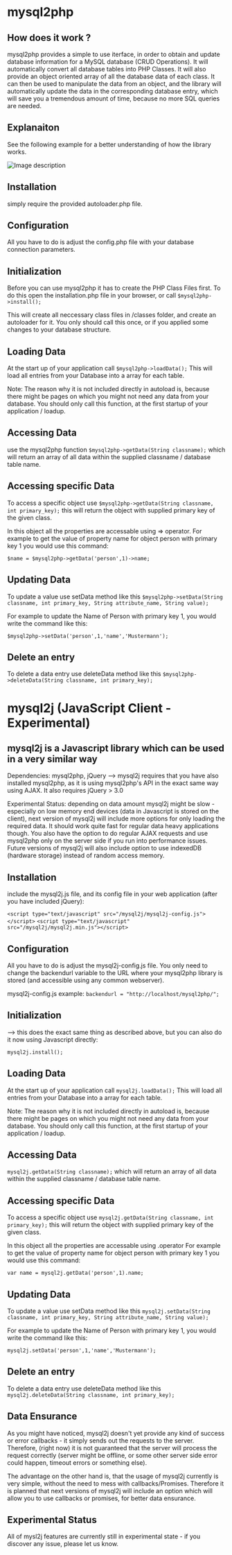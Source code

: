 # mysql2php

## How does it work ? 

mysql2php provides a simple to use iterface, in order to obtain and update database information for a MySQL database (CRUD Operations). 
It will automatically convert all database tables into PHP Classes. It will also provide an object oriented array of all the database data of each class. It can then be used to manipulate the data from an object, and the library will automatically update the data in the corresponding database entry, which will save you a tremendous amount of time, because no more SQL queries are needed. 

## Explanaiton 

See the following example for a better understanding of how the library works. 

![Image description](http://viewport.at/projects/mysql2php/images/concept.jpg)


## Installation 

simply require the provided autoloader.php file. 

## Configuration  

All you have to do is adjust the config.php file with your database connection parameters. 

## Initialization  

Before you can use mysql2php it has to create the PHP Class Files first. 
To do this open the installation.php file in your browser, or call `$mysql2php->install();` 

This will create all neccessary class files in /classes folder, and create an autoloader for it. You only should call this once, or if you applied some changes to your database structure. 

## Loading Data 

At the start up of your application call `$mysql2php->loadData();`
This will load all entries from your Database into a array for each table. 

Note: The reason why it is not included directly in autoload is, because there might be pages on which you might not need any data from your database. 
You should only call this function, at the first startup of your application / loadup.  

## Accessing Data 

use the mysql2php function `$mysql2php->getData(String classname);` which will return an array of all data within the supplied classname / database table name. 

## Accessing specific Data 

To access a specific object use `$mysql2php->getData(String classname, int primary_key);` this will return the object with supplied primary key of the given class. 

In this object all the properties are accessable using => operator. For example to get the value of property name for object person with primary key 1 you would use this command: 

`$name = $mysql2php->getData('person',1)->name;`

## Updating Data 

To update a value use setData method like this `$mysql2php->setData(String classname, int primary_key, String attribute_name, String value);` 

For example to update the Name of Person with primary key 1, you would write the command like this: 

`$mysql2php->setData('person',1,'name','Mustermann');`

## Delete an entry  

To delete a data entry use deleteData method like this  `$mysql2php->deleteData(String classname, int primary_key);`


# mysql2j (JavaScript Client - Experimental)

## mysql2j is a Javascript library which can be used in a very similar way 

Dependencies: mysql2php, jQuery 
--> mysql2j requires that you have also installed mysql2php, as it is using mysql2php's API in the exact same way using AJAX. It also requires jQuery > 3.0 

Experimental Status: depending on data amount mysql2j might be slow - especially on low memory end devices (data in Javascript is stored on the client), next version of mysql2j will include more options for only loading the required data. It should work quite fast for regular data heavy applications though. You also have the option to do regular AJAX requests and use mysql2php only on the server side if you run into performance issues. Future versions of mysql2j will also include option to use indexedDB (hardware storage) instead of random access memory. 


## Installation 

include the mysql2j.js file, and its config file in your web application (after you have included jQuery): 

`<script type="text/javascript" src="/mysql2j/mysql2j-config.js"></script>`
`<script type="text/javascript" src="/mysql2j/mysql2j.min.js"></script>`


## Configuration  

All you have to do is adjust the mysql2j-config.js file.
You only need to change the backendurl variable to the URL where your mysql2php library is stored (and accessible using any common webserver). 

mysql2j-config.js example: 
`backendurl = "http://localhost/mysql2php/"; `


## Initialization  

--> this does the exact same thing as described above, but you can also do it now using Javascript directly:

` mysql2j.install(); `


## Loading Data 

At the start up of your application call `mysql2j.loadData();`
This will load all entries from your Database into a array for each table. 

Note: The reason why it is not included directly in autoload is, because there might be pages on which you might not need any data from your database. 
You should only call this function, at the first startup of your application / loadup.  


## Accessing Data 

`mysql2j.getData(String classname);` which will return an array of all data within the supplied classname / database table name. 


## Accessing specific Data 

To access a specific object use `mysql2j.getData(String classname, int primary_key);` this will return the object with supplied primary key of the given class. 

In this object all the properties are accessable using .operator For example to get the value of property name for object person with primary key 1 you would use this command: 

`var name = mysql2j.getData('person',1).name;`

## Updating Data 

To update a value use setData method like this `mysql2j.setData(String classname, int primary_key, String attribute_name, String value);` 

For example to update the Name of Person with primary key 1, you would write the command like this: 

`mysql2j.setData('person',1,'name','Mustermann');`


## Delete an entry  

To delete a data entry use deleteData method like this  `mysql2j.deleteData(String classname, int primary_key);`


## Data Ensurance 

As you might have noticed, mysql2j doesn't yet provide any kind of success or error callbacks - it simply sends out the requests to the server. 
Therefore, (right now) it is not guaranteed that the server will process the request correctly (server might be offline, or some other server side error could happen, timeout errors or something else).

The advantage on the other hand is, that the usage of mysql2j currently is very simple, without the need to mess with callbacks/Promises. 
Therefore it is planned that next versions of mysql2j will include an option which will allow you to use callbacks or promises, for better data ensurance. 


## Experimental Status

All of mysl2j features are currently still in experimental state - if you discover any issue, please let us know. 



